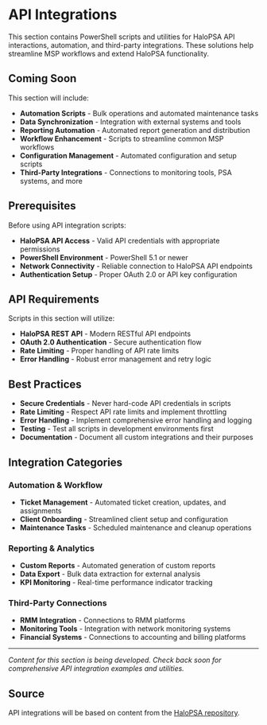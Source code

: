# API Integrations

This section contains PowerShell scripts and utilities for HaloPSA API interactions, automation, and third-party integrations. These solutions help streamline MSP workflows and extend HaloPSA functionality.

## Coming Soon

This section will include:

- **Automation Scripts** - Bulk operations and automated maintenance tasks
- **Data Synchronization** - Integration with external systems and tools
- **Reporting Automation** - Automated report generation and distribution
- **Workflow Enhancement** - Scripts to streamline common MSP workflows
- **Configuration Management** - Automated configuration and setup scripts
- **Third-Party Integrations** - Connections to monitoring tools, PSA systems, and more

## Prerequisites

Before using API integration scripts:

- **HaloPSA API Access** - Valid API credentials with appropriate permissions
- **PowerShell Environment** - PowerShell 5.1 or newer
- **Network Connectivity** - Reliable connection to HaloPSA API endpoints
- **Authentication Setup** - Proper OAuth 2.0 or API key configuration

## API Requirements

Scripts in this section will utilize:

- **HaloPSA REST API** - Modern RESTful API endpoints
- **OAuth 2.0 Authentication** - Secure authentication flow
- **Rate Limiting** - Proper handling of API rate limits
- **Error Handling** - Robust error management and retry logic

## Best Practices

- **Secure Credentials** - Never hard-code API credentials in scripts
- **Rate Limiting** - Respect API rate limits and implement throttling
- **Error Handling** - Implement comprehensive error handling and logging
- **Testing** - Test all scripts in development environments first
- **Documentation** - Document all custom integrations and their purposes

## Integration Categories

### Automation & Workflow
- **Ticket Management** - Automated ticket creation, updates, and assignments
- **Client Onboarding** - Streamlined client setup and configuration
- **Maintenance Tasks** - Scheduled maintenance and cleanup operations

### Reporting & Analytics
- **Custom Reports** - Automated generation of custom reports
- **Data Export** - Bulk data extraction for external analysis
- **KPI Monitoring** - Real-time performance indicator tracking

### Third-Party Connections
- **RMM Integration** - Connections to RMM platforms
- **Monitoring Tools** - Integration with network monitoring systems
- **Financial Systems** - Connections to accounting and billing platforms

---

*Content for this section is being developed. Check back soon for comprehensive API integration examples and utilities.*

## Source

API integrations will be based on content from the [HaloPSA repository](https://github.com/redanthrax/halopsa/tree/master/api).
